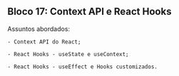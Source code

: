 ## Bloco 17: Context API e React Hooks

Assuntos abordados:

    - Context API do React;

    - React Hooks - useState e useContext;

    - React Hooks - useEffect e Hooks customizados.
